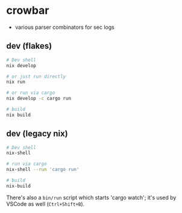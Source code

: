 # crowbar

* various parser combinators for sec logs

## dev (flakes)

```bash
# Dev shell
nix develop

# or just run directly
nix run

# or run via cargo
nix develop -c cargo run

# build
nix build
```

## dev (legacy nix)

```bash
# Dev shell
nix-shell

# run via cargo
nix-shell --run 'cargo run'

# build
nix-build
```

There's also a `bin/run` script which starts 'cargo watch'; it's used by VSCode as well (`Ctrl+Shift+B`).
